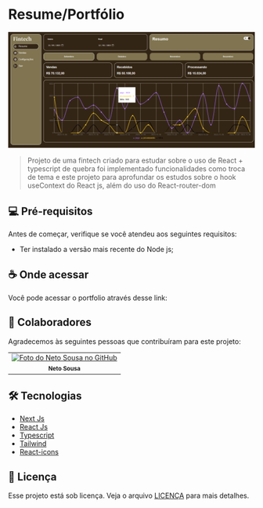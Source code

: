 # Resume/Portfólio

<img src="repository/assets/project_img.png" alt="Exemplo imagem">

> Projeto de uma fintech criado para estudar sobre o uso de React + typescript de quebra foi implementado funcionalidades como troca de tema e este projeto para aprofundar os estudos sobre o hook useContext do React js, além do uso do React-router-dom

## 💻 Pré-requisitos

Antes de começar, verifique se você atendeu aos seguintes requisitos:

* Ter instalado a versão mais recente do Node js;

## ☕ Onde acessar

Você pode acessar o portfolio através desse link:



## 🤝 Colaboradores

Agradecemos às seguintes pessoas que contribuíram para este projeto:

<table>
  <tr>
    <td align="center">
      <a href="#">
        <img src="https://avatars.githubusercontent.com/u/63481821" width="100px;" alt="Foto do Neto Sousa no GitHub"/><br>
        <sub>
          <b>Neto Sousa</b>
        </sub>
      </a>
    </td>
  </tr>
</table>

## 🛠️ Tecnologias

* [Next Js](https://nextjs.org/)
* [React Js](https://react.dev/)
* [Typescript](https://www.typescriptlang.org/)
* [Tailwind](https://tailwindcss.com/)
* [React-icons](https://react-icons.github.io/react-icons/)

## 📝 Licença

Esse projeto está sob licença. Veja o arquivo [LICENÇA](LICENSE.md) para mais detalhes.
